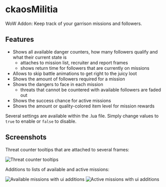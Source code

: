 ckaosMilitia
============

WoW Addon: Keep track of your garrison missions and followers.

Features
--------
- Shows all available danger counters, how many followers qualify and what their current state is
  - attaches to mission list, recruiter and report frames
  - shows return time for followers that are currently on missions
- Allows to skip battle animations to get right to the juicy loot
- Shows the amount of followers required for a mission
- Shows the dangers to face in each mission
  - threats that cannot be countered with available followers are faded out
- Shows the success chance for active missions
- Shows the amount or quality-colored item level for mission rewards

Several settings are available within the .lua file. Simply change values to `true` to enable or `false` to disable.

Screenshots
-----------
Threat counter tooltips that are attached to several frames:

![Threat counter tooltips](https://cloud.githubusercontent.com/assets/151904/5156121/96615db4-72ac-11e4-8a6c-411fa3447917.png)

Additions to lists of available and active missions:

![Available missions with ui additions](https://cloud.githubusercontent.com/assets/151904/5164527/3782cbe2-73d9-11e4-91b8-9a6486c80f77.png)
![Active missions with ui additions](https://cloud.githubusercontent.com/assets/151904/5164528/37834090-73d9-11e4-8f14-564dbaec7b5e.png)
